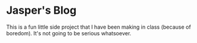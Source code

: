 # Jasper's Blog
This is a fun little side project that I have been making in class (because of boredom). It's not going to be serious whatsoever.
